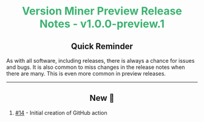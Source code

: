 <h1 align="center" style='color:mediumseagreen;font-weight:bold'>Version Miner Preview Release Notes - v1.0.0-preview.1</h1>

<h2 align="center" style='font-weight:bold'>Quick Reminder</h2>

As with all software, including releases, there is always a chance for issues and bugs.  It is also common to miss changes in the release notes when there are many.  This is even more common in preview releases.

---

<h2 style="font-weight:bold" align="center">New 🎉</h2>

1. [#14](https://github.com/KinsonDigital/VersionMiner/issues/14) - Initial creation of GitHub action
